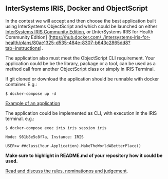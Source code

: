 ## InterSystems IRIS, Docker and ObjectScript
In the contest we will accept and then choose the best application built using InterSystems ObjectScript and which could be launched on either [InterSystems IRIS Community Edition](https://hub.docker.com/_/intersystems-iris-data-platform/plans/222f869e-567c-4928-b572-eb6a29706fbd?tab=instructions),
or [InterSystems IRIS for Health Community Edition] (https://hub.docker.com/_/intersystems-iris-for-health/plans/80ae1325-d535-484e-8307-b643c2865dd8?tab=instructions).

The application also must meet the ObjectScript CLI requirement. Your application could be be the library, package or a tool, can be used as a method call from another ObjectScript class or simply in IRIS Terminal.

If git cloned or download the application should be runnable with docker container. E.g.:
```
$ docker-compose up -d
```
[Example of an application](https://github.com/intersystems-community/objectscript-docker-template)

The application could be implemented as CLI, with execution in the IRIS terminal. e.g.:

```
$ docker-compose exec iris iris session iris

Node: 981b8e5c8f7a, Instance: IRIS

USER>w ##class(Your.Application).MakeTheWorldABetterPlace()
```
**Make sure to highlight in README.md of your repository how it could be used.**

[Read and discuss the rules, nominationos and judgement](https://community.intersystems.com/post/contest-intersystems-developers-iris-docker-and-objectscript).
